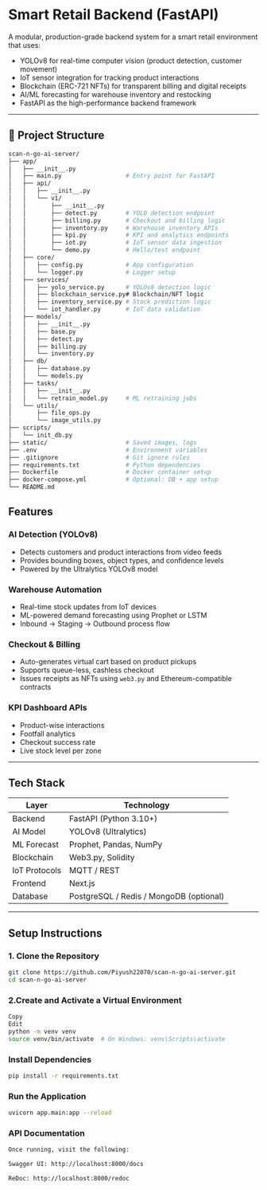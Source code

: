 # Smart Retail Backend (FastAPI)

A modular, production-grade backend system for a smart retail environment that uses:

- YOLOv8 for real-time computer vision (product detection, customer movement)
- IoT sensor integration for tracking product interactions
- Blockchain (ERC-721 NFTs) for transparent billing and digital receipts
- AI/ML forecasting for warehouse inventory and restocking
- FastAPI as the high-performance backend framework

---

## 📁 Project Structure

```bash
scan-n-go-ai-server/
├── app/
│   ├── __init__.py
│   ├── main.py                  # Entry point for FastAPI
│   ├── api/
│   │   ├── __init__.py
│   │   └── v1/
│   │       ├── __init__.py
│   │       ├── detect.py        # YOLO detection endpoint
│   │       ├── billing.py       # Checkout and billing logic
│   │       ├── inventory.py     # Warehouse inventory APIs
│   │       ├── kpi.py           # KPI and analytics endpoints
│   │       ├── iot.py           # IoT sensor data ingestion
│   │       └── demo.py          # Hello/test endpoint
│   ├── core/
│   │   ├── config.py            # App configuration
│   │   └── logger.py            # Logger setup
│   ├── services/
│   │   ├── yolo_service.py      # YOLOv8 detection logic
│   │   ├── blockchain_service.py# Blockchain/NFT logic
│   │   ├── inventory_service.py # Stock prediction logic
│   │   └── iot_handler.py       # IoT data validation
│   ├── models/
│   │   ├── __init__.py
│   │   ├── base.py
│   │   ├── detect.py
│   │   ├── billing.py
│   │   └── inventory.py
│   ├── db/
│   │   ├── database.py
│   │   └── models.py
│   ├── tasks/
│   │   ├── __init__.py
│   │   └── retrain_model.py     # ML retraining jobs
│   └── utils/
│       ├── file_ops.py
│       └── image_utils.py
├── scripts/
│   └── init_db.py
├── static/                      # Saved images, logs
├── .env                         # Environment variables
├── .gitignore                   # Git ignore rules
├── requirements.txt             # Python dependencies
├── Dockerfile                   # Docker container setup
├── docker-compose.yml           # Optional: DB + app setup
└── README.md
```



## Features

### AI Detection (YOLOv8)
- Detects customers and product interactions from video feeds
- Provides bounding boxes, object types, and confidence levels
- Powered by the Ultralytics YOLOv8 model

### Warehouse Automation
- Real-time stock updates from IoT devices
- ML-powered demand forecasting using Prophet or LSTM
- Inbound → Staging → Outbound process flow

### Checkout & Billing
- Auto-generates virtual cart based on product pickups
- Supports queue-less, cashless checkout
- Issues receipts as NFTs using `web3.py` and Ethereum-compatible contracts

### KPI Dashboard APIs
- Product-wise interactions
- Footfall analytics
- Checkout success rate
- Live stock level per zone

---

## Tech Stack

| Layer        | Technology             |
|--------------|------------------------|
| Backend      | FastAPI (Python 3.10+) |
| AI Model     | YOLOv8 (Ultralytics)   |
| ML Forecast  | Prophet, Pandas, NumPy |
| Blockchain   | Web3.py, Solidity      |
| IoT Protocols| MQTT / REST            |
| Frontend     | Next.js                |
| Database     | PostgreSQL / Redis / MongoDB (optional) |

---

## Setup Instructions

### 1. Clone the Repository
```bash
git clone https://github.com/Piyush22070/scan-n-go-ai-server.git
cd scan-n-go-ai-server
```

### 2.Create and Activate a Virtual Environment

``` bash
Copy
Edit
python -m venv venv
source venv/bin/activate  # On Windows: venv\Scripts\activate
```

### Install Dependencies
```bash
pip install -r requirements.txt
```

### Run the Application
```bash
uvicorn app.main:app --reload
```


### API Documentation
```bash
Once running, visit the following:

Swagger UI: http://localhost:8000/docs

ReDoc: http://localhost:8000/redoc

```
